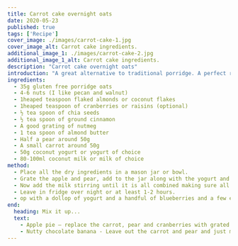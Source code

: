 ```yaml
---
title: Carrot cake overnight oats
date: 2020-05-23
published: true
tags: ['Recipe']
cover_image: ./images/carrot-cake-1.jpg
cover_image_alt: Carrot cake ingredients.
additional_image_1: ./images/carrot-cake-2.jpg
additional_image_1_alt: Carrot cake ingredients.
description: "Carrot cake overnight oats"
introduction: "A great alternative to traditional porridge. A perfect ready made breakfast, that will keep you feeling full all morning."
ingredients:
  - 35g gluten free porridge oats
  - 4-6 nuts (I like pecan and walnut)
  - 1heaped teaspoon flaked almonds or coconut flakes
  - 1heaped teaspoon of cranberries or raisins (optional)
  - ½ tea spoon of chia seeds
  - ½ tea spoon of ground cinnamon
  - A good grating of nutmeg
  - 1 tea spoon of almond butter
  - Half a pear around 50g
  - A small carrot around 50g
  - 50g coconut yogurt or yogurt of choice
  - 80-100ml coconut milk or milk of choice
method:
  - Place all the dry ingredients in a mason jar or bowl.
  - Grate the apple and pear, add to the jar along with the yogurt and almond butter, mix well.
  - Now add the milk stirring until it is all combined making sure all the oats are covered in milk, add a little more if it's too thick.
  - Leave in fridge over night or at least 1-2 hours.
  - op with a dollop of yogurt and a handful of blueberries and a few extra nuts.
end:
  heading: Mix it up...
  text:
    - Apple pie – replace the carrot, pear and cranberries with grated apple and raisins, add a heaped teaspoon of ground almonds instead of nuts. Then top with chopped pecans and a little maple syrup if required.
    - Nutty chocolate banana - Leave out the carrot and pear and just make the base mixture top with sliced banana, hazelnuts and chocolate chips.
---
```

